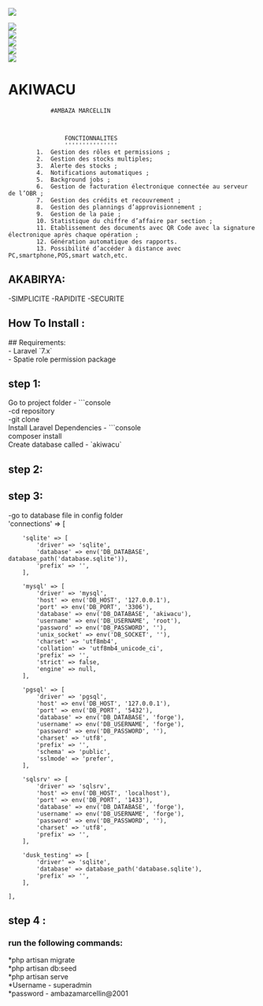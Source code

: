 
<img src="img/login.png"><br>

<img src="img/dashboard.png"><br>
<img src="img/store.png"><br>
<img src="img/table.png"><br>
<img src="img/booking.png"><br>
<img src="img/plan.png"><br>
<h1>AKIWACU</h1>

				#AMBAZA MARCELLIN



					FONCTIONNALITES
					'''''''''''''''
			1.	Gestion des rôles et permissions ;
			2.	Gestion des stocks multiples;
			3.	Alerte des stocks ;
			4.	Notifications automatiques ;
			5.	Background jobs ;
			6.	Gestion de facturation électronique connectée au serveur de l’OBR ;
			7.	Gestion des crédits et recouvrement ;
			8.	Gestion des plannings d’approvisionnement ;
			9.	Gestion de la paie ;
			10.	Statistique du chiffre d’affaire par section ;
			11.	Etablissement des documents avec QR Code avec la signature électronique après chaque opération ;
			12.	Génération automatique des rapports.
			13.	Possibilité d’accéder à distance avec PC,smartphone,POS,smart watch,etc.



<h2>AKABIRYA:</h2>
		-SIMPLICITE
		-RAPIDITE
		-SECURITE

<h2>How To Install :</h2>
	## Requirements:<br>
- Laravel `7.x`<br>
- Spatie role permission package<br>
 <h2>step 1:</h2>
 	<span>	Go to project folder -
```console</span><br>
 	<span>-cd repository</span><br>
 	<span>-git clone </span><br>
 	<span>Install Laravel Dependencies -
```console <br>
composer install</span><br>
<span>
Create database called - `akiwacu`</span>
 <h2>step 2:</h2>


 <h2>step 3:</h2>
 	<span>-go to database file in config folder</span><br>
 	'connections' => [

        'sqlite' => [
            'driver' => 'sqlite',
            'database' => env('DB_DATABASE', database_path('database.sqlite')),
            'prefix' => '',
        ],

        'mysql' => [
            'driver' => 'mysql',
            'host' => env('DB_HOST', '127.0.0.1'),
            'port' => env('DB_PORT', '3306'),
            'database' => env('DB_DATABASE', 'akiwacu'),
            'username' => env('DB_USERNAME', 'root'),
            'password' => env('DB_PASSWORD', ''),
            'unix_socket' => env('DB_SOCKET', ''),
            'charset' => 'utf8mb4',
            'collation' => 'utf8mb4_unicode_ci',
            'prefix' => '',
            'strict' => false,
            'engine' => null,
        ],

        'pgsql' => [
            'driver' => 'pgsql',
            'host' => env('DB_HOST', '127.0.0.1'),
            'port' => env('DB_PORT', '5432'),
            'database' => env('DB_DATABASE', 'forge'),
            'username' => env('DB_USERNAME', 'forge'),
            'password' => env('DB_PASSWORD', ''),
            'charset' => 'utf8',
            'prefix' => '',
            'schema' => 'public',
            'sslmode' => 'prefer',
        ],

        'sqlsrv' => [
            'driver' => 'sqlsrv',
            'host' => env('DB_HOST', 'localhost'),
            'port' => env('DB_PORT', '1433'),
            'database' => env('DB_DATABASE', 'forge'),
            'username' => env('DB_USERNAME', 'forge'),
            'password' => env('DB_PASSWORD', ''),
            'charset' => 'utf8',
            'prefix' => '',
        ],

        'dusk_testing' => [
            'driver' => 'sqlite',
            'database' => database_path('database.sqlite'),
            'prefix' => '',
        ],

    ],

   <h2>step 4 : </h2>
    <h3>run the following commands:</h3>
    	*php artisan migrate<br>
    	*php artisan db:seed<br>
    	*php artisan serve <br>
    	*Username - superadmin<br>
		*password - ambazamarcellin@2001